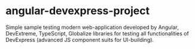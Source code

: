 # angular-devexpress-project
Simple sample testing modern web-application developed by Angular, DevExtreme, TypeScript, Globalize libraries for testing all functionalities of DevExpress (advanced JS component suits for UI-building).
